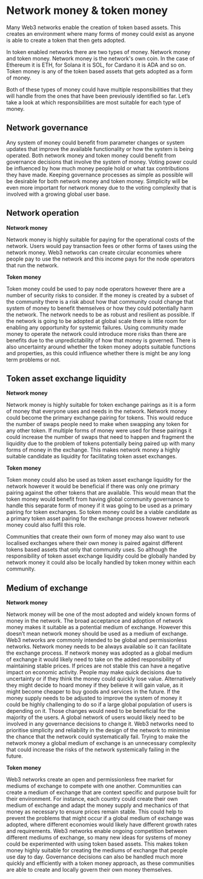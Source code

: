 # Network money & token money

Many Web3 networks enable the creation of token based assets. This creates an environment where many forms of money could exist as anyone is able to create a token that then gets adopted.

In token enabled networks there are two types of money. Network money and token money. Network money is the network's own coin. In the case of Ethereum it is ETH, for Solana it is SOL, for Cardano it is ADA and so on. Token money is any of the token based assets that gets adopted as a form of money.

Both of these types of money could have multiple responsibilities that they will handle from the ones that have been previously identified so far. Let’s take a look at which responsibilities are most suitable for each type of money.



## Network governance

Any system of money could benefit from parameter changes or system updates that improve the available functionality or how the system is being operated. Both network money and token money could benefit from governance decisions that involve the system of money. Voting power could be influenced by how much money people hold or what tax contributions they have made. Keeping governance processes as simple as possible will be desirable for both network money and token money. Simplicity will be even more important for network money due to the voting complexity that is involved with a growing global user base.



## **Network operation**



**Network money**

Network money is highly suitable for paying for the operational costs of the network. Users would pay transaction fees or other forms of taxes using the network money. Web3 networks can create circular economies where people pay to use the network and this income pays for the node operators that run the network.



**Token money**

Token money could be used to pay node operators however there are a number of security risks to consider. If the money is created by a subset of the community there is a risk about how that community could change that system of money to benefit themselves or how they could potentially harm the network. The network needs to be as robust and resilient as possible. If the network is going to be adopted at global scale there is little room for enabling any opportunity for systemic failures. Using community made money to operate the network could introduce more risks than there are benefits due to the unpredictability of how that money is governed. There is also uncertainty around whether the token money adopts suitable functions and properties, as this could influence whether there is might be any long term problems or not.



## Token asset exchange liquidity



**Network money**

Network money is highly suitable for token exchange pairings as it is a form of money that everyone uses and needs in the network. Network money could become the primary exchange pairing for tokens. This would reduce the number of swaps people need to make when swapping any token for any other token. If multiple forms of money were used for these pairings it could increase the number of swaps that need to happen and fragment the liquidity due to the problem of tokens potentially being paired up with many forms of money in the exchange. This makes network money a highly suitable candidate as liquidity for facilitating token asset exchanges.



**Token money**

Token money could also be used as token asset exchange liquidity for the network however it would be beneficial if there was only one primary pairing against the other tokens that are available. This would mean that the token money would benefit from having global community governance to handle this separate form of money if it was going to be used as a primary pairing for token exchanges. So token money could be a viable candidate as a primary token asset pairing for the exchange process however network money could also fulfil this role.

Communities that create their own form of money may also want to use localised exchanges where their own money is paired against different tokens based assets that only that community uses. So although the responsibility of token asset exchange liquidity could be globally handed by network money it could also be locally handled by token money within each community.



## Medium of exchange



**Network money**

Network money will be one of the most adopted and widely known forms of money in the network. The broad acceptance and adoption of network money makes it suitable as a potential medium of exchange. However this doesn’t mean network money should be used as a medium of exchange. Web3 networks are commonly intended to be global and permissionless networks. Network money needs to be always available so it can facilitate the exchange process. If network money was adopted as a global medium of exchange it would likely need to take on the added responsibility of maintaining stable prices. If prices are not stable this can have a negative impact on economic activity. People may make quick decisions due to uncertainty or if they think the money could quickly lose value. Alternatively they might decide to hoard money if they believe it will gain value, as it might become cheaper to buy goods and services in the future. If the money supply needs to be adjusted to improve the system of money it could be highly challenging to do so if a large global population of users is depending on it. Those changes would need to be beneficial for the majority of the users. A global network of users would likely need to be involved in any governance decisions to change it. Web3 networks need to prioritise simplicity and reliability in the design of the network to minimise the chance that the network could systematically fail. Trying to make the network money a global medium of exchange is an unnecessary complexity that could increase the risks of the network systemically failing in the future.



**Token money**

Web3 networks create an open and permissionless free market for mediums of exchange to compete with one another. Communities can create a medium of exchange that are context specific and purpose built for their environment. For instance, each country could create their own medium of exchange and adapt the money supply and mechanics of that money as necessary to ensure prices remain stable. This could help to prevent the problems that might occur if a global medium of exchange was adopted, where different economies would likely have different growth rates and requirements. Web3 networks enable ongoing competition between different mediums of exchange, so many new ideas for systems of money could be experimented with using token based assets. This makes token money highly suitable for creating the mediums of exchange that people use day to day. Governance decisions can also be handled much more quickly and efficiently with a token money approach, as these communities are able to create and locally govern their own money themselves.

